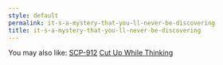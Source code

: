 ```yaml
---
style: default
permalink: it-s-a-mystery-that-you-ll-never-be-discovering
title: it-s-a-mystery-that-you-ll-never-be-discovering
---
```

You may also like:
[SCP-912](http://scp-wiki.net/scp-912)
[Cut Up While Thinking](http://scp-wiki.net/cut-up-while-thinking)